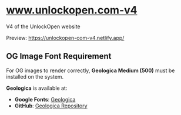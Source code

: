 # www.unlockopen.com-v4

V4 of the UnlockOpen website

Preview: https://unlockopen-com-v4.netlify.app/

## OG Image Font Requirement

For OG images to render correctly, **Geologica Medium (500)** must be installed on the system.

**Geologica** is available at:

- **Google Fonts**: [Geologica](https://fonts.google.com/specimen/Geologica)
- **GitHub**: [Geologica Repository](https://github.com/googlefonts/geologica/tree/main/fonts)

